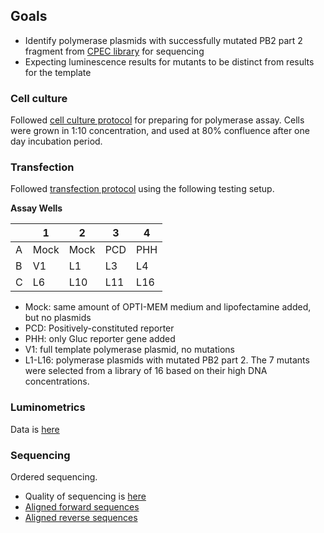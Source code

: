 ## Goals

- Identify polymerase plasmids with successfully mutated PB2 part 2 fragment from [CPEC library](./201609260transformation.md) for sequencing
- Expecting luminescence results for mutants to be distinct from results for the template

### Cell culture

Followed [cell culture protocol](../../protocols/cell-culture.md) for preparing for polymerase assay.
Cells were grown in 1:10 concentration, and used at 80% confluence after one day incubation period.

### Transfection

Followed [transfection protocol](../../protocols/transfection.md) using the following testing setup.

**Assay Wells**

|   | 1    | 2    | 3   | 4   |
|---|------|------|-----|-----|
| A | Mock | Mock | PCD | PHH |
| B | V1   | L1   | L3  | L4  |
| C | L6   | L10  | L11 | L16 |

- Mock: same amount of OPTI-MEM medium and lipofectamine added, but no plasmids
- PCD: Positively-constituted reporter
- PHH: only Gluc reporter gene added
- V1: full template polymerase plasmid, no mutations
- L1-L16: polymerase plasmids with mutated PB2 part 2. The 7 mutants were selected from a library of 16 based on their high DNA concentrations.

### Luminometrics

Data is [here](../../data/Luminometrics/20161003-cpec-pol-assay)

### Sequencing

Ordered sequencing.
- Quality of sequencing is [here](./20161006-cpec-seq-order.PNG)
- [Aligned forward sequences](./20161006-cpec-align.clustal)
- [Aligned reverse sequences](./20161006-cpec-reverse-align.clustal)

